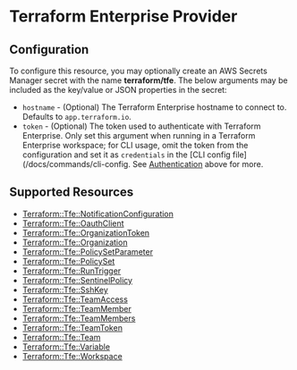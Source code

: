 # Terraform Enterprise Provider

## Configuration

To configure this resource, you may optionally create an AWS Secrets Manager secret with the name **terraform/tfe**. The below arguments may be included as the key/value or JSON properties in the secret:

* `hostname` - (Optional) The Terraform Enterprise hostname to connect to.
  Defaults to `app.terraform.io`.
* `token` - (Optional) The token used to authenticate with Terraform Enterprise.
  Only set this argument when running in a Terraform Enterprise workspace; for
  CLI usage, omit the token from the configuration and set it as `credentials`
  in the [CLI config file](/docs/commands/cli-config. See [Authentication](#authentication)
  above for more.


## Supported Resources

* [Terraform::Tfe::NotificationConfiguration](../resources/tfe/Terraform-Tfe-NotificationConfiguration/docs/README.md)
* [Terraform::Tfe::OauthClient](../resources/tfe/Terraform-Tfe-OauthClient/docs/README.md)
* [Terraform::Tfe::OrganizationToken](../resources/tfe/Terraform-Tfe-OrganizationToken/docs/README.md)
* [Terraform::Tfe::Organization](../resources/tfe/Terraform-Tfe-Organization/docs/README.md)
* [Terraform::Tfe::PolicySetParameter](../resources/tfe/Terraform-Tfe-PolicySetParameter/docs/README.md)
* [Terraform::Tfe::PolicySet](../resources/tfe/Terraform-Tfe-PolicySet/docs/README.md)
* [Terraform::Tfe::RunTrigger](../resources/tfe/Terraform-Tfe-RunTrigger/docs/README.md)
* [Terraform::Tfe::SentinelPolicy](../resources/tfe/Terraform-Tfe-SentinelPolicy/docs/README.md)
* [Terraform::Tfe::SshKey](../resources/tfe/Terraform-Tfe-SshKey/docs/README.md)
* [Terraform::Tfe::TeamAccess](../resources/tfe/Terraform-Tfe-TeamAccess/docs/README.md)
* [Terraform::Tfe::TeamMember](../resources/tfe/Terraform-Tfe-TeamMember/docs/README.md)
* [Terraform::Tfe::TeamMembers](../resources/tfe/Terraform-Tfe-TeamMembers/docs/README.md)
* [Terraform::Tfe::TeamToken](../resources/tfe/Terraform-Tfe-TeamToken/docs/README.md)
* [Terraform::Tfe::Team](../resources/tfe/Terraform-Tfe-Team/docs/README.md)
* [Terraform::Tfe::Variable](../resources/tfe/Terraform-Tfe-Variable/docs/README.md)
* [Terraform::Tfe::Workspace](../resources/tfe/Terraform-Tfe-Workspace/docs/README.md)